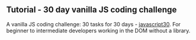 ## Tutorial - 30 day vanilla JS coding challenge

A vanilla JS coding challenge: 30 tasks for 30 days - [javascript30](https://javascript30.com/). For beginner to intermediate developers working in the DOM without a library.
